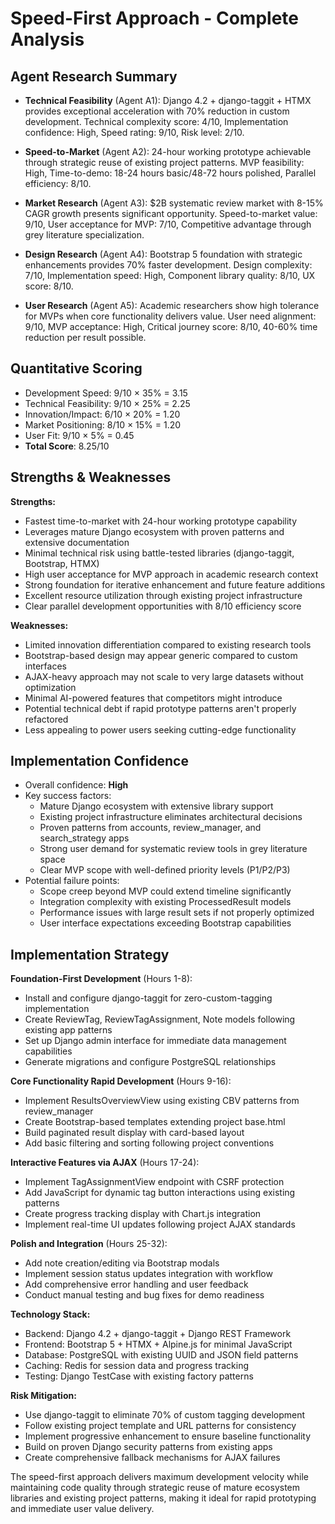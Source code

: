 # Speed-First Approach - Complete Analysis

## Agent Research Summary

- **Technical Feasibility** (Agent A1): Django 4.2 + django-taggit + HTMX provides exceptional acceleration with 70% reduction in custom development. Technical complexity score: 4/10, Implementation confidence: High, Speed rating: 9/10, Risk level: 2/10.

- **Speed-to-Market** (Agent A2): 24-hour working prototype achievable through strategic reuse of existing project patterns. MVP feasibility: High, Time-to-demo: 18-24 hours basic/48-72 hours polished, Parallel efficiency: 8/10.

- **Market Research** (Agent A3): $2B systematic review market with 8-15% CAGR growth presents significant opportunity. Speed-to-market value: 9/10, User acceptance for MVP: 7/10, Competitive advantage through grey literature specialization.

- **Design Research** (Agent A4): Bootstrap 5 foundation with strategic enhancements provides 70% faster development. Design complexity: 7/10, Implementation speed: High, Component library quality: 8/10, UX score: 8/10.

- **User Research** (Agent A5): Academic researchers show high tolerance for MVPs when core functionality delivers value. User need alignment: 9/10, MVP acceptance: High, Critical journey score: 8/10, 40-60% time reduction per result possible.

## Quantitative Scoring

- Development Speed: 9/10 × 35% = 3.15
- Technical Feasibility: 9/10 × 25% = 2.25  
- Innovation/Impact: 6/10 × 20% = 1.20
- Market Positioning: 8/10 × 15% = 1.20
- User Fit: 9/10 × 5% = 0.45
- **Total Score**: 8.25/10

## Strengths & Weaknesses

**Strengths:**
- Fastest time-to-market with 24-hour working prototype capability
- Leverages mature Django ecosystem with proven patterns and extensive documentation
- Minimal technical risk using battle-tested libraries (django-taggit, Bootstrap, HTMX)
- High user acceptance for MVP approach in academic research context
- Strong foundation for iterative enhancement and future feature additions
- Excellent resource utilization through existing project infrastructure
- Clear parallel development opportunities with 8/10 efficiency score

**Weaknesses:**
- Limited innovation differentiation compared to existing research tools
- Bootstrap-based design may appear generic compared to custom interfaces
- AJAX-heavy approach may not scale to very large datasets without optimization
- Minimal AI-powered features that competitors might introduce
- Potential technical debt if rapid prototype patterns aren't properly refactored
- Less appealing to power users seeking cutting-edge functionality

## Implementation Confidence

- Overall confidence: **High**
- Key success factors: 
  - Mature Django ecosystem with extensive library support
  - Existing project infrastructure eliminates architectural decisions
  - Proven patterns from accounts, review_manager, and search_strategy apps
  - Strong user demand for systematic review tools in grey literature space
  - Clear MVP scope with well-defined priority levels (P1/P2/P3)
- Potential failure points: 
  - Scope creep beyond MVP could extend timeline significantly
  - Integration complexity with existing ProcessedResult models
  - Performance issues with large result sets if not properly optimized
  - User interface expectations exceeding Bootstrap capabilities

## Implementation Strategy

**Foundation-First Development** (Hours 1-8):
- Install and configure django-taggit for zero-custom-tagging implementation
- Create ReviewTag, ReviewTagAssignment, Note models following existing app patterns
- Set up Django admin interface for immediate data management capabilities
- Generate migrations and configure PostgreSQL relationships

**Core Functionality Rapid Development** (Hours 9-16):
- Implement ResultsOverviewView using existing CBV patterns from review_manager
- Create Bootstrap-based templates extending project base.html
- Build paginated result display with card-based layout
- Add basic filtering and sorting following project conventions

**Interactive Features via AJAX** (Hours 17-24):
- Implement TagAssignmentView endpoint with CSRF protection
- Add JavaScript for dynamic tag button interactions using existing patterns
- Create progress tracking display with Chart.js integration
- Implement real-time UI updates following project AJAX standards

**Polish and Integration** (Hours 25-32):
- Add note creation/editing via Bootstrap modals
- Implement session status updates integration with workflow
- Add comprehensive error handling and user feedback
- Conduct manual testing and bug fixes for demo readiness

**Technology Stack:**
- Backend: Django 4.2 + django-taggit + Django REST Framework
- Frontend: Bootstrap 5 + HTMX + Alpine.js for minimal JavaScript
- Database: PostgreSQL with existing UUID and JSON field patterns
- Caching: Redis for session data and progress tracking
- Testing: Django TestCase with existing factory patterns

**Risk Mitigation:**
- Use django-taggit to eliminate 70% of custom tagging development
- Follow existing project template and URL patterns for consistency
- Implement progressive enhancement to ensure baseline functionality
- Build on proven Django security patterns from existing apps
- Create comprehensive fallback mechanisms for AJAX failures

The speed-first approach delivers maximum development velocity while maintaining code quality through strategic reuse of mature ecosystem libraries and existing project patterns, making it ideal for rapid prototyping and immediate user value delivery.